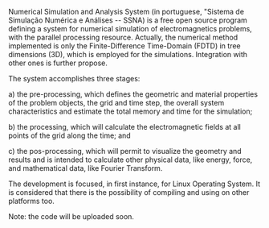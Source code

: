 Numerical Simulation and Analysis System (in portuguese, "Sistema de Simulação Numérica e Análises -- SSNA) is a free open source program defining a system for numerical simulation of electromagnetics problems, with the parallel processing resource. Actually, the numerical method implemented is only the Finite-Difference Time-Domain (FDTD) in tree dimensions (3D), which is employed for the simulations. Integration with other ones is further propose.

The system accomplishes three stages:

a) the pre-processing, which defines the geometric and material properties of the problem objects, the grid and time step, the overall system characteristics and estimate the total memory and time for the simulation;

b) the processing, which will calculate the electromagnetic fields at all points of the grid along the time; and

c) the pos-processing, which will permit to visualize the geometry and results and is intended to calculate other physical data, like energy, force, and mathematical data, like Fourier Transform.

The development is focused, in first instance, for Linux Operating System. It is considered that there is the possibility of compiling and using on other platforms too.

Note: the code will be uploaded soon.
